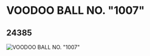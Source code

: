 # VOODOO BALL NO. "1007"
## 24385
![VOODOO BALL NO. "1007"](https://lc-www-live-s.legocdn.com/media/bricks/5/2/6132403.jpg)
